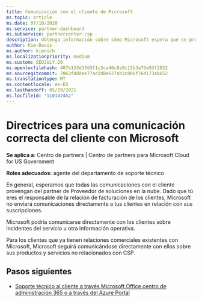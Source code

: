 ```yaml
---
title: Comunicación con el cliente de Microsoft
ms.topic: article
ms.date: 07/10/2020
ms.service: partner-dashboard
ms.subservice: partnercenter-csp
description: Obtenga información sobre cómo Microsoft espera que se produzcan comunicaciones entre clientes y asociados en el Proveedor de soluciones en la nube cliente.
author: Kim-Davis
ms.author: kimnich
ms.localizationpriority: medium
ms.custom: SEOJULY.20
ms.openlocfilehash: 407b133d37d3f1c3ca46c8a9c15b3a75e93f2922
ms.sourcegitcommit: 7063fdddee77ad2d8e627ab3c806f76d173ab652
ms.translationtype: MT
ms.contentlocale: es-ES
ms.lasthandoff: 05/19/2021
ms.locfileid: "110147452"
---
```

# <a name="guidelines-for-successful-customer-communication-with-microsoft"></a>Directrices para una comunicación correcta del cliente con Microsoft

**Se aplica a**: Centro de partners | Centro de partners para Microsoft Cloud for US Government

**Roles adecuados:** agente del departamento de soporte técnico

En general, esperamos que todas las comunicaciones con el cliente provengan del partner de Proveedor de soluciones en la nube. Dado que tú eres el responsable de la relación de facturación de los clientes, Microsoft no enviará comunicaciones directamente a tus clientes en relación con sus suscripciones.

Microsoft podría comunicarse directamente con los clientes sobre incidentes del servicio u otra información operativa.

Para los clientes que ya tienen relaciones comerciales existentes con Microsoft, Microsoft seguirá comunicándose directamente con ellos sobre sus productos y servicios no relacionados con CSP.

## <a name="next-steps"></a>Pasos siguientes

- [Soporte técnico al cliente a través Microsoft Office centro de administración 365 o a través del Azure Portal](customer-self-support.md)